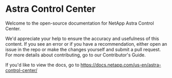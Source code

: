 # Astra Control Center

Welcome to the open-source documentation for NetApp Astra Control Center.

We'd appreciate your help to ensure the accuracy and usefulness of this content. If you see an error or if you have a recommendation, either open an issue in the repo or make the changes yourself and submit a pull request. For more details about contributing, go to our Contributor's Guide. 

If you'd like to view the docs, go to https://docs.netapp.com/us-en/astra-control-center/
